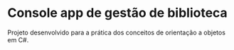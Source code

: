 # Console app de gestão de biblioteca

Projeto desenvolvido para a prática dos conceitos de orientação a objetos em C#.
